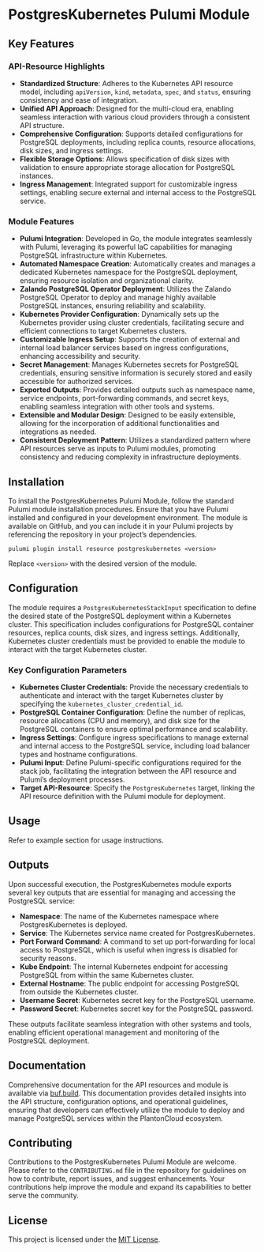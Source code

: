 # PostgresKubernetes Pulumi Module

## Key Features

### API-Resource Highlights

- **Standardized Structure**: Adheres to the Kubernetes API resource model, including `apiVersion`, `kind`, `metadata`, `spec`, and `status`, ensuring consistency and ease of integration.
- **Unified API Approach**: Designed for the multi-cloud era, enabling seamless interaction with various cloud providers through a consistent API structure.
- **Comprehensive Configuration**: Supports detailed configurations for PostgreSQL deployments, including replica counts, resource allocations, disk sizes, and ingress settings.
- **Flexible Storage Options**: Allows specification of disk sizes with validation to ensure appropriate storage allocation for PostgreSQL instances.
- **Ingress Management**: Integrated support for customizable ingress settings, enabling secure external and internal access to the PostgreSQL service.

### Module Features

- **Pulumi Integration**: Developed in Go, the module integrates seamlessly with Pulumi, leveraging its powerful IaC capabilities for managing PostgreSQL infrastructure within Kubernetes.
- **Automated Namespace Creation**: Automatically creates and manages a dedicated Kubernetes namespace for the PostgreSQL deployment, ensuring resource isolation and organizational clarity.
- **Zalando PostgreSQL Operator Deployment**: Utilizes the Zalando PostgreSQL Operator to deploy and manage highly available PostgreSQL instances, ensuring reliability and scalability.
- **Kubernetes Provider Configuration**: Dynamically sets up the Kubernetes provider using cluster credentials, facilitating secure and efficient connections to target Kubernetes clusters.
- **Customizable Ingress Setup**: Supports the creation of external and internal load balancer services based on ingress configurations, enhancing accessibility and security.
- **Secret Management**: Manages Kubernetes secrets for PostgreSQL credentials, ensuring sensitive information is securely stored and easily accessible for authorized services.
- **Exported Outputs**: Provides detailed outputs such as namespace name, service endpoints, port-forwarding commands, and secret keys, enabling seamless integration with other tools and systems.
- **Extensible and Modular Design**: Designed to be easily extensible, allowing for the incorporation of additional functionalities and integrations as needed.
- **Consistent Deployment Pattern**: Utilizes a standardized pattern where API resources serve as inputs to Pulumi modules, promoting consistency and reducing complexity in infrastructure deployments.

## Installation

To install the PostgresKubernetes Pulumi Module, follow the standard Pulumi module installation procedures. Ensure that you have Pulumi installed and configured in your development environment. The module is available on GitHub, and you can include it in your Pulumi projects by referencing the repository in your project’s dependencies.

```shell
pulumi plugin install resource postgreskubernetes <version>
```

Replace `<version>` with the desired version of the module.

## Configuration

The module requires a `PostgresKubernetesStackInput` specification to define the desired state of the PostgreSQL deployment within a Kubernetes cluster. This specification includes configurations for PostgreSQL container resources, replica counts, disk sizes, and ingress settings. Additionally, Kubernetes cluster credentials must be provided to enable the module to interact with the target Kubernetes cluster.

### Key Configuration Parameters

- **Kubernetes Cluster Credentials**: Provide the necessary credentials to authenticate and interact with the target Kubernetes cluster by specifying the `kubernetes_cluster_credential_id`.
- **PostgreSQL Container Configuration**: Define the number of replicas, resource allocations (CPU and memory), and disk size for the PostgreSQL containers to ensure optimal performance and scalability.
- **Ingress Settings**: Configure ingress specifications to manage external and internal access to the PostgreSQL service, including load balancer types and hostname configurations.
- **Pulumi Input**: Define Pulumi-specific configurations required for the stack job, facilitating the integration between the API resource and Pulumi’s deployment processes.
- **Target API-Resource**: Specify the `PostgresKubernetes` target, linking the API resource definition with the Pulumi module for deployment.

## Usage

Refer to example section for usage instructions.

## Outputs

Upon successful execution, the PostgresKubernetes module exports several key outputs that are essential for managing and accessing the PostgreSQL service:

- **Namespace**: The name of the Kubernetes namespace where PostgresKubernetes is deployed.
- **Service**: The Kubernetes service name created for PostgresKubernetes.
- **Port Forward Command**: A command to set up port-forwarding for local access to PostgreSQL, which is useful when ingress is disabled for security reasons.
- **Kube Endpoint**: The internal Kubernetes endpoint for accessing PostgreSQL from within the same Kubernetes cluster.
- **External Hostname**: The public endpoint for accessing PostgreSQL from outside the Kubernetes cluster.
- **Username Secret**: Kubernetes secret key for the PostgreSQL username.
- **Password Secret**: Kubernetes secret key for the PostgreSQL password.

These outputs facilitate seamless integration with other systems and tools, enabling efficient operational management and monitoring of the PostgreSQL deployment.

## Documentation

Comprehensive documentation for the API resources and module is available via [buf.build](https://buf.build). This documentation provides detailed insights into the API structure, configuration options, and operational guidelines, ensuring that developers can effectively utilize the module to deploy and manage PostgreSQL services within the PlantonCloud ecosystem.

## Contributing

Contributions to the PostgresKubernetes Pulumi Module are welcome. Please refer to the `CONTRIBUTING.md` file in the repository for guidelines on how to contribute, report issues, and suggest enhancements. Your contributions help improve the module and expand its capabilities to better serve the community.

## License

This project is licensed under the [MIT License](LICENSE).